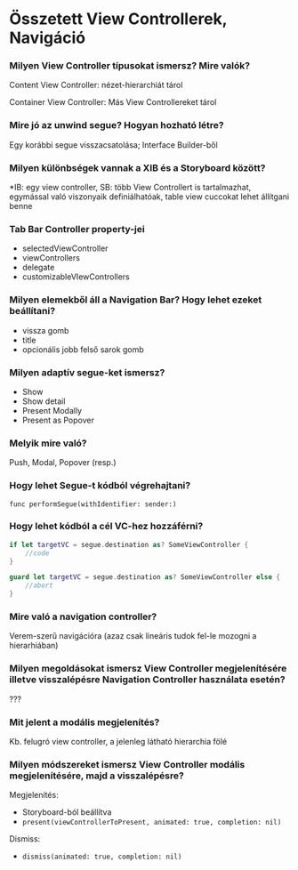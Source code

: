 #  Összetett View Controllerek, Navigáció

### Milyen View Controller típusokat ismersz? Mire valók?
Content View Controller: nézet-hierarchiát tárol

Container View Controller: Más View Controllereket tárol

### Mire jó az unwind segue? Hogyan hozható létre?
Egy korábbi segue visszacsatolása; Interface Builder-ből

### Milyen különbségek vannak a XIB és a Storyboard között?
*IB: egy view controller, SB: több View Controllert is tartalmazhat, egymással való viszonyaik definiálhatóak, table view cuccokat lehet állítgani benne

### Tab Bar Controller property-jei
* selectedViewController
* viewControllers
* delegate
* customizableVIewControllers

### Milyen elemekből áll a Navigation Bar? Hogy lehet ezeket beállítani?
* vissza gomb
* title
* opcionális jobb felső sarok gomb

### Milyen adaptív segue-ket ismersz?
* Show
* Show detail
* Present Modally
* Present as Popover

### Melyik mire való?
Push, Modal, Popover (resp.)

### Hogy lehet Segue-t kódból végrehajtani?
`func performSegue(withIdentifier: sender:)`
### Hogy lehet kódból a cél VC-hez hozzáférni?
```swift
if let targetVC = segue.destination as? SomeViewController {
    //code
}

guard let targetVC = segue.destination as? SomeViewController else {
    //abort
}
```
### Mire való a navigation controller?
Verem-szerű navigációra (azaz csak lineáris tudok fel-le mozogni a hierarhiában)

### Milyen megoldásokat ismersz View Controller megjelenítésére illetve visszalépésre Navigation Controller használata esetén?
???

### Mit jelent a modális megjelenítés?
Kb. felugró view controller, a jelenleg látható hierarchia fölé

### Milyen módszereket ismersz View Controller modális megjelenítésére, majd a visszalépésre?
Megjelenítés:
* Storyboard-ból beállítva
* `present(viewControllerToPresent, animated: true, completion: nil)`

Dismiss:
* `dismiss(animated: true, completion: nil)`
